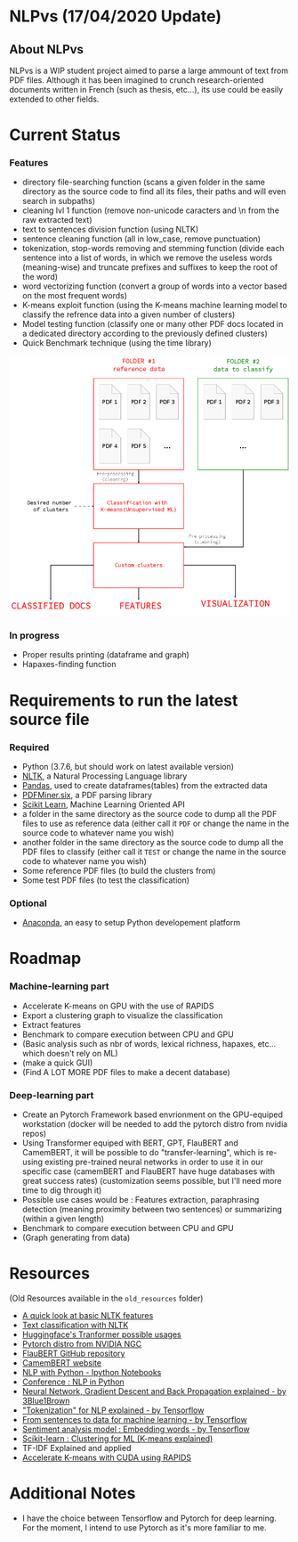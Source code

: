 # NLPvs (17/04/2020 Update)

<h2>About NLPvs</h2>

NLPvs is a WIP student project aimed to parse a large ammount of text from PDF files. Although it has been imagined to crunch research-oriented documents written in French (such as thesis, etc...), its use could be easily extended to other fields.

# Current Status 

<h3>Features</h3>

<ul>
  <li>directory file-searching function (scans a given folder in the same directory as the source code to find all its files, their paths and will even search in subpaths)</li>
  <li>cleaning lvl 1 function (remove non-unicode caracters and \n from the raw extracted text)</li>
  <li>text to sentences division function (using NLTK)</li>
  <li>sentence cleaning function (all in low_case, remove punctuation)</li>
  <li>tokenization, stop-words removing and stemming function (divide each sentence into a list of words, in which we remove the useless words (meaning-wise) and truncate prefixes and suffixes to keep the root of the word)</li>
  <li>word vectorizing function (convert a group of words into a vector based on the most frequent words)</li>
  <li>K-means exploit function (using the K-means machine learning model to classify the refrence data into a given number of clusters) </li>
  <li>Model testing function (classify one or many other PDF docs located in a dedicated directory according to the previously defined clusters) </li>
  <li>Quick Benchmark technique (using the time library) </li>
</ul>

<img src="illustr.png"/>

<h3>In progress</h3>

<ul>
  <li>Proper results printing (dataframe and graph)</li>
  <li>Hapaxes-finding function</li>
</ul>

# Requirements to run the latest source file

<h3>Required</h3>

<ul>
  <li>Python (3.7.6, but should work on latest available version)</li>
  <li><a href=https://www.nltk.org/>NLTK</a>, a Natural Processing Language library</li>
  <li><a href=https://pandas.pydata.org/>Pandas</a>, used to create dataframes(tables) from the extracted data</li>
  <li><a href=https://github.com/pdfminer/pdfminer.six#pdfminersix>PDFMiner.six</a>, a PDF parsing library</li>
  <li><a href=https://scikit-learn.org/stable/index.html>Scikit Learn</a>, Machine Learning Oriented API</li>
  <li>a folder in the same directory as the source code to dump all the PDF files to use as reference data (either call it <code>PDF</code> or change the name in the source code to whatever name you wish)</li>
  <li>another folder in the same directory as the source code to dump all the PDF files to classify (either call it <code>TEST</code> or change the name in the source code to whatever name you wish)</li>
  <li>Some reference PDF files (to build the clusters from)</li>
  <li>Some test PDF files (to test the classification)</li>
</ul>

<h3>Optional</h3>

<ul>
  <li><a href=https://www.anaconda.com/>Anaconda</a>, an easy to setup Python developement platform</li> 
</ul>

# Roadmap

<h3>Machine-learning part</h3>

<ul>
  <li>Accelerate K-means on GPU with the use of RAPIDS</li>
  <li>Export a clustering graph to visualize the classification</li>
  <li>Extract features</li>
  <li>Benchmark to compare execution between CPU and GPU</li>
  <li>(Basic analysis such as nbr of words, lexical richness, hapaxes, etc... which doesn't rely on ML)</li>
  <li>(make a quick GUI)</li>
  <li>(Find A LOT MORE PDF files to make a decent database)</li>
</ul>

<h3>Deep-learning part</h3>

<ul>
  <li>Create an Pytorch Framework based envrionment on the GPU-equiped workstation (docker will be needed to add the pytorch distro from nvidia repos)</li>
  <li>Using Transformer equiped with BERT, GPT, FlauBERT and CamemBERT, it will be possible to do "transfer-learning", which is re-using existing pre-trained neural networks in order to use it in our specific case (camemBERT and FlauBERT have huge databases with great success rates) (customization seems possible, but I'll need more time to dig through it)</li>
  <li>Possible use cases would be : Features extraction, paraphrasing detection (meaning proximity between two sentences) or summarizing (within a given length) </li>
  <li>Benchmark to compare execution between CPU and GPU</li>
  <li>(Graph generating from data)</li>
</ul>

# Resources

(Old Resources available in the <code>old_resources</code> folder)

<ul>
  <li><a href=https://www.nltk.org/book/ch01.html>A quick look at basic NLTK features</a></li>
  <li><a href=https://www.nltk.org/book/ch06.html/>Text classification with NLTK</a></li>
  <li><a href=https://huggingface.co/transformers/usage.html>Huggingface's Tranformer possible usages</a></li>
  <li><a href=https://ngc.nvidia.com/catalog/containers/nvidia:pytorch>Pytorch distro from NVIDIA NGC</a></li>
  <li><a href=https://github.com/getalp/Flaubert>FlauBERT GitHub repository</a></li>
  <li><a href=https://camembert-model.fr/>CamemBERT website</a></li>
  <li><a href=https://github.com/adashofdata/nlp-in-python-tutorial/>NLP with Python - Ipython Notebooks</a></li>
  <li><a href=https://www.youtube.com/watch?v=xvqsFTUsOmc>Conference : NLP in Python</a></li>
  <li><a href=https://www.youtube.com/playlist?list=PLZHQObOWTQDNU6R1_67000Dx_ZCJB-3pi>Neural Network, Gradient Descent and Back Propagation explained - by 3Blue1Brown</a></li>
  <li><a href=https://www.youtube.com/watch?v=fNxaJsNG3-s>"Tokenization" for NLP explained - by Tensorflow</a></li>
  <li><a href=https://youtu.be/r9QjkdSJZ2g>From sentences to data for machine learning - by Tensorflow</a></li>
  <li><a href=https://youtu.be/Y_hzMnRXjhI>Sentiment analysis model : Embedding words - by Tensorflow</a></li>
  <li><a href=https://scikit-learn.org/stable/modules/clustering.html#clustering>Scikit-learn : Clustering for ML (K-means explained)</a></li>
  <li><a href=https://medium.com/@MSalnikov/text-clustering-with-k-means-and-tf-idf-f099bcf95183></a>TF-IDF Explained and applied</li>
  <li><a href=https://medium.com/rapids-ai/combining-speed-scale-to-accelerate-k-means-in-rapids-cuml-8d45e5ce39f5>Accelerate K-means with CUDA using RAPIDS</a></li>
</ul>

# Additional Notes

<ul>
  <li>I have the choice between Tensorflow and Pytorch for deep learning. For the moment, I intend to use Pytorch as it's more familiar to me.</li>
</ul>
